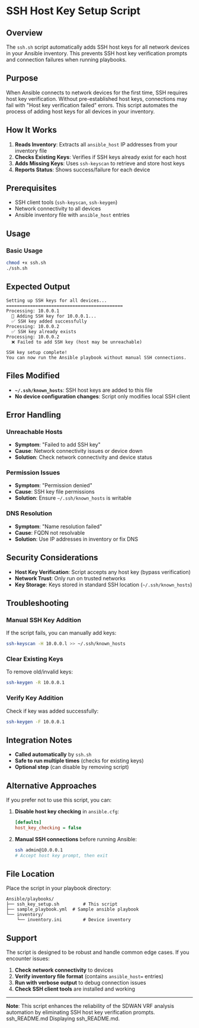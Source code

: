 # SSH Host Key Setup Script

## Overview

The `ssh.sh` script automatically adds SSH host keys for all network devices in your Ansible inventory. This prevents SSH host key verification prompts and connection failures when running playbooks.

## Purpose

When Ansible connects to network devices for the first time, SSH requires host key verification. Without pre-established host keys, connections may fail with "Host key verification failed" errors. This script automates the process of adding host keys for all devices in your inventory.

## How It Works

1. **Reads Inventory**: Extracts all `ansible_host` IP addresses from your inventory file
2. **Checks Existing Keys**: Verifies if SSH keys already exist for each host
3. **Adds Missing Keys**: Uses `ssh-keyscan` to retrieve and store host keys
4. **Reports Status**: Shows success/failure for each device

## Prerequisites

- SSH client tools (`ssh-keyscan`, `ssh-keygen`)
- Network connectivity to all devices
- Ansible inventory file with `ansible_host` entries

## Usage

### Basic Usage
```bash
chmod +x ssh.sh
./ssh.sh
```

## Expected Output

```
Setting up SSH keys for all devices...
============================================
Processing: 10.0.0.1
  🔑 Adding SSH key for 10.0.0.1...
  ✅ SSH key added successfully
Processing: 10.0.0.2
  ✅ SSH key already exists
Processing: 10.0.0.2
  ❌ Failed to add SSH key (host may be unreachable)

SSH key setup complete!
You can now run the Ansible playbook without manual SSH connections.
```

## Files Modified

- **`~/.ssh/known_hosts`**: SSH host keys are added to this file
- **No device configuration changes**: Script only modifies local SSH client

## Error Handling

### Unreachable Hosts
- **Symptom**: "Failed to add SSH key"
- **Cause**: Network connectivity issues or device down
- **Solution**: Check network connectivity and device status

### Permission Issues
- **Symptom**: "Permission denied"
- **Cause**: SSH key file permissions
- **Solution**: Ensure `~/.ssh/known_hosts` is writable

### DNS Resolution
- **Symptom**: "Name resolution failed"
- **Cause**: FQDN not resolvable
- **Solution**: Use IP addresses in inventory or fix DNS

## Security Considerations

- **Host Key Verification**: Script accepts any host key (bypass verification)
- **Network Trust**: Only run on trusted networks
- **Key Storage**: Keys stored in standard SSH location (`~/.ssh/known_hosts`)

## Troubleshooting

### Manual SSH Key Addition
If the script fails, you can manually add keys:
```bash
ssh-keyscan -H 10.0.0.l >> ~/.ssh/known_hosts
```

### Clear Existing Keys
To remove old/invalid keys:
```bash
ssh-keygen -R 10.0.0.1
```

### Verify Key Addition
Check if key was added successfully:
```bash
ssh-keygen -F 10.0.0.1
```

## Integration Notes

- **Called automatically** by `ssh.sh`
- **Safe to run multiple times** (checks for existing keys)
- **Optional step** (can disable by removing script)

## Alternative Approaches

If you prefer not to use this script, you can:

1. **Disable host key checking** in `ansible.cfg`:
   ```ini
   [defaults]
   host_key_checking = false
   ```

2. **Manual SSH connections** before running Ansible:
   ```bash
   ssh admin@10.0.0.1
   # Accept host key prompt, then exit
   ```

## File Location

Place the script in your playbook directory:
```
Ansible/playbooks/
├── ssh_key_setup.sh         # This script
├── sample_playbook.yml  # Sample ansible playbook
└── inventory/
    └── inventory.ini        # Device inventory
```

## Support

The script is designed to be robust and handle common edge cases. If you encounter issues:

1. **Check network connectivity** to devices
2. **Verify inventory file format** (contains `ansible_host=` entries)
3. **Run with verbose output** to debug connection issues
4. **Check SSH client tools** are installed and working

---

**Note**: This script enhances the reliability of the SDWAN VRF analysis automation by eliminating SSH host key verification prompts.
ssh_README.md
Displaying ssh_README.md.
